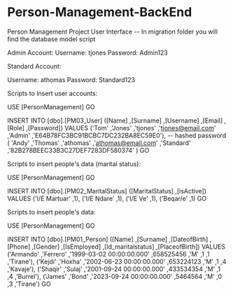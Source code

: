 # Person-Management-BackEnd
Person Management Project User Interface -- In migration folder you will find the database model script

Admin Account:
Username: tjones
Password: Admin123

Standard Account:

Username: athomas
Password: Standard123

Scripts to insert user accounts:

USE [PersonManagement]
GO

INSERT INTO [dbo].[PM03_User]
           ([Name]
           ,[Surname]
           ,[Username]
           ,[Email]
           ,[Role]
           ,[Password])
     VALUES
           ('Tom'
           ,'Jones'
           ,'tjones'
           ,'tjones@email.com'
           ,'Admin'
           ,'E64B78FC3BC91BCBC7DC232BA8EC59E0'), -- hashed password
		   (
		   'Andy'
           ,'Thomas'
           ,'athomas'
           ,'athomas@email.com'
           ,'Standard'
           ,'82B278BEEC33B3C27DEF7283DF580374'
		   )
GO


Scripts to insert people's data (marital status):

USE [PersonManagement]
GO

INSERT INTO [dbo].[PM02_MaritalStatus]
           ([MaritalStatus]
           ,[isActive])
     VALUES
           ('I/E Martuar'
           ,1),
		   ('I/E Ndare'
           ,1),
		   ('I/E Ve'
           ,1),
		   ('Beqar/e'
           ,1)
GO

Scripts to insert people's data:

USE [PersonManagement]
GO

INSERT INTO [dbo].[PM01_Person]
           ([Name]
           ,[Surname]
           ,[DateofBirth]
           ,[Phone]
           ,[Gender]
           ,[IsEmployed]
           ,[Id_maritalstatus]
           ,[PlaceofBirth])
     VALUES
           ('Armando'
           ,'Ferrero'
           ,'1999-03-02 00:00:00.000'
           ,658525456
           ,'M'
           ,1
           ,1
           ,'Tirane'),
		        ('Kejdi'
           ,'Hoxha'
           ,'2002-06-23 00:00:00.000'
           ,653224123
           ,'M'
           ,1
           ,4
           ,'Kavaje'),
		        ('Shaqir'
           ,'Sulaj'
           ,'2001-09-24 00:00:00.000'
           ,433534354
           ,'M'
           ,1
           ,4
           ,'Burrel'),
		        ('James'
           ,'Bond'
           ,'2023-09-24 00:00:00.000'
           ,5464564
           ,'M'
           ,0
           ,3
           ,'Tirane')
GO

